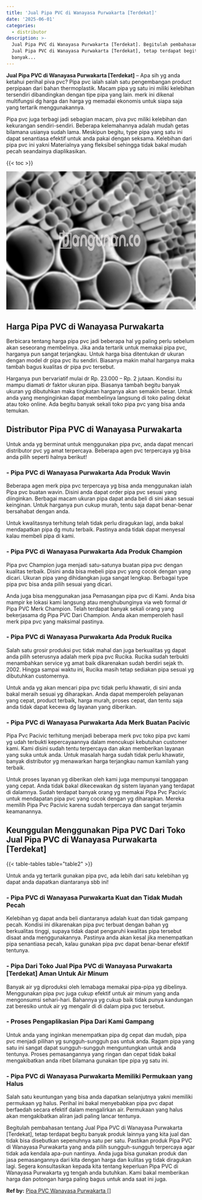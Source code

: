 ```yaml
---
title: 'Jual Pipa PVC di Wanayasa Purwakarta [Terdekat]'
date: '2025-06-01'
categories:
  - distributor
description: >-
  Jual Pipa PVC di Wanayasa Purwakarta [Terdekat]. Begitulah pembahasan tentang
  Jual Pipa PVC di Wanayasa Purwakarta [Terdekat], tetap terdapat begitu
  banyak...
---
```


**Jual Pipa PVC di Wanayasa Purwakarta \[Terdekat\]** – Apa sih yg anda ketahui perihal piva pvc? Pipa pvc ialah salah satu pengembangan product perpipaan dari bahan thermoplastik. Macam pipa yg satu ini miliki kelebihan tersendiri dibandingkan dengan tipe pipa yang lain. merk ini dikenal multifungsi dg harga dan harga yg memadai ekonomis untuk siapa saja yang tertarik menggunakannya.

Pipa pvc juga terbagi jadi sebagian macam, piva pvc miliki kelebihan dan kekurangan sendiri-sendiri. Beberapa kelemahannya adalah mudah getas bilamana usianya sudah lama. Meskipun begitu, type pipa yang satu ini dapat senantiasa efektif untuk anda pakai dengan seksama. Kelebihan dari pipa pvc ini yakni Materialnya yang fleksibel sehingga tidak bakal mudah pecah seandainya diaplikasikan.

{{< toc >}}

![Jual Pipa PVC di Wanayasa Purwakarta [Terdekat]](/images/jaul-pipa-pvc-58.png)

## Harga Pipa PVC di Wanayasa Purwakarta

Berbicara tentang harga pipa pvc jadi beberapa hal yg paling perlu sebelum akan seseorang membelinya. Jika anda tertarik untuk memakai pipa pvc, harganya pun sangat terjangkau. Untuk harga bisa ditentukan dr ukuran dengan model dr pipa pvc itu sendiri. Biasanya makin mahal harganya maka tambah bagus kualitas dr pipa pvc tersebut.

Harganya pun bervariatif mulai dr Rp. 23.000 – Rp. 2 jutaan. Kondisi itu mampu diamati dr faktor ukuran pipa. Biasanya tambah begitu banyak ukuran yg dibutuhkan maka tingkatan harganya akan semakin besar. Untuk anda yang menginginkan dapat membelinya langsung di toko paling dekat atau toko online. Ada begitu banyak sekali toko pipa pvc yang bisa anda temukan.

## Distributor Pipa PVC di Wanayasa Purwakarta

Untuk anda yg berminat untuk menggunakan pipa pvc, anda dapat mencari distributor pvc yg amat terpercaya. Beberapa agen pvc terpercaya yg bisa anda pilih seperti halnya berikut!

### \- Pipa PVC di Wanayasa Purwakarta Ada Produk Wavin

Beberapa agen merk pipa pvc terpercaya yg bisa anda menggunakan ialah Pipa pvc buatan wavin. Disini anda dapat order pipa pvc sesuai yang diinginkan. Berbagai macam ukuran pipa dapat anda beli di sini akan sesuai keinginan. Untuk harganya pun cukup murah, tentu saja dapat benar-benar bersahabat dengan anda.

Untuk kwalitasnya terhitung telah tidak perlu diragukan lagi, anda bakal mendapatkan pipa dg mutu terbaik. Pastinya anda tidak dapat menyesal kalau membeli pipa di kami.

### \- Pipa PVC di Wanayasa Purwakarta Ada Produk Champion

Pipa pvc Champion juga menjadi satu-satunya buatan pipa pvc dengan kualitas terbaik. Disini anda bisa mebeli pipa pvc yang cocok dengan yang dicari. Ukuran pipa yang dihidangkan juga sangat lengkap. Berbagai type pipa pvc bisa anda pilih sesuai yang dicari.

Anda juga bisa menggunakan jasa Pemasangan pipa pvc di Kami. Anda bisa mampir ke lokasi kami langsung atau menghubunginya via web formal dr Pipa PVC Merk Champion. Telah terdapat banyak sekali orang yang bekerjasama dg Pipa PVC Dari Champion. Anda akan memperoleh hasil merk pipa pvc yang maksimal pastinya.

### \- Pipa PVC di Wanayasa Purwakarta Ada Produk Rucika

Salah satu grosir produksi pvc tidak mahal dan juga berkualitas yg dapat anda pilih seterusnya adalah merk pipa pvc Rucika. Rucika sudah terbukti menambahkan service yg amat baik dikarenakan sudah berdiri sejak th. 2002. Hingga sampai waktu ini, Rucika masih tetap sediakan pipa sesuai yg dibutuhkan customernya.

Untuk anda yg akan mencari pipa pvc tidak perlu khawatir, di sini anda bakal meraih sesuai yg diharapkan. Anda dapat memperoleh pelayanan yang cepat, product terbaik, harga murah, proses cepat, dan tentu saja anda tidak dapat kecewa dg layanan yang diberikan.

### \- Pipa PVC di Wanayasa Purwakarta Ada Merk Buatan Pacivic

Pipa Pvc Pacivic terhitung menjadi beberapa merk pvc toko pipa pvc kami yg udah terbukti kepercayaannya dalam mencukupi kebutuhan customer kami. Kami disini sudah tentu terpercaya dan akan memberikan layanan yang suka untuk anda. Untuk masalah harga sudah tidak perlu khawatir, banyak distributor yg menawarkan harga terjangkau namun kamilah yang terbaik.

Untuk proses layanan yg diberikan oleh kami juga mempunyai tanggapan yang cepat. Anda tidak bakal dikecewakan dg sistem layanan yang terdapat di dalamnya. Sudah terdapat banyak orang yg memakai Pipa Pvc Pacivic untuk mendapatan pipa pvc yang cocok dengan yg diharapkan. Mereka memilih Pipa Pvc Pacivic karena sudah terpercaya dan sangat terjamin keamanannya.

## Keunggulan Menggunakan Pipa PVC Dari Toko Jual Pipa PVC di Wanayasa Purwakarta \[Terdekat\]

{{< table-tables table="table2" >}}

Untuk anda yg tertarik gunakan pipa pvc, ada lebih dari satu kelebihan yg dapat anda dapatkan diantaranya sbb ini!

### \- Pipa PVC di Wanayasa Purwakarta Kuat dan Tidak Mudah Pecah

Kelebihan yg dapat anda beli diantaranya adalah kuat dan tidak gampang pecah. Kondisi ini dikarenakan pipa pvc terbuat dengan bahan yg berkualitas tinggi, supaya tidak dapat pengaruhi kwalitas pipa tersebut disaat anda menggunakannya. Pastinya anda akan kesal jika menempatkan pipa senantiasa pecah, kalau gunakan pipa pvc dapat benar-benar efektif tentunya.

### \- Pipa Dari Toko Jual Pipa PVC di Wanayasa Purwakarta \[Terdekat\] Aman Untuk Air Minum

Banyak air yg diproduksi oleh lemabaga memakai pipa-pipa yg dibelinya. Menggunakan pipa pvc juga cukup efektif untuk air minum yang anda mengonsumsi sehari-hari. Bahannya yg cukup baik tidak punya kandungan zat beresiko untuk air yg mengalir di di dalam pipa pvc tersebut.

### \- Proses Pengaplikasian Pipa Dari Kami Gampang

Untuk anda yang inginkan menempatkan pipa dg cepat dan mudah, pipa pvc menjadi pilihan yg sungguh-sungguh pas untuk anda. Ragam pipa yang satu ini sangat dapat sungguh-sungguh menguntungkan untuk anda tentunya. Proses pemasangannya yang ringan dan cepat tidak bakal mengakibatkan anda ribet bilamana gunakan tipe pipa yg satu ini.

### \- Pipa PVC di Wanayasa Purwakarta Memiliki Permukaan yang Halus

Salah satu keuntungan yang bisa anda dapatkan selanjutnya yakni memiliki permukaan yg halus. Perihal ini bakal menyebabkan pipa pvc dapat berfaedah secara efektif dalam mengalirkan air. Permukaan yang halus akan mengakibatkan aliran jadi paling lancar tentunya.

Begitulah pembahasan tentang Jual Pipa PVC di Wanayasa Purwakarta \[Terdekat\], tetap terdapat begitu banyak produk lainnya yang kita jual dan tidak bisa disebutkan sepenuhnya satu per satu. Pastikan produk Pipa PVC di Wanayasa Purwakarta yang anda pilih sungguh-sungguh terpercaya agar tidak ada kendala apa-pun nantinya. Anda juga bisa gunakan produk dan jasa pemasangannya dari kita dengan harga dan kulitas yg tidak diragukan lagi. Segera konsultasikan kepada kita tentang keperluan Pipa PVC di Wanayasa Purwakarta yg tengah anda butuhkan. Kami bakal memberikan harga dan potongan harga paling bagus untuk anda saat ini juga.

**Ref by:** [Pipa PVC Wanayasa Purwakarta []](https://id.wikipedia.org/wiki/Pipa)
